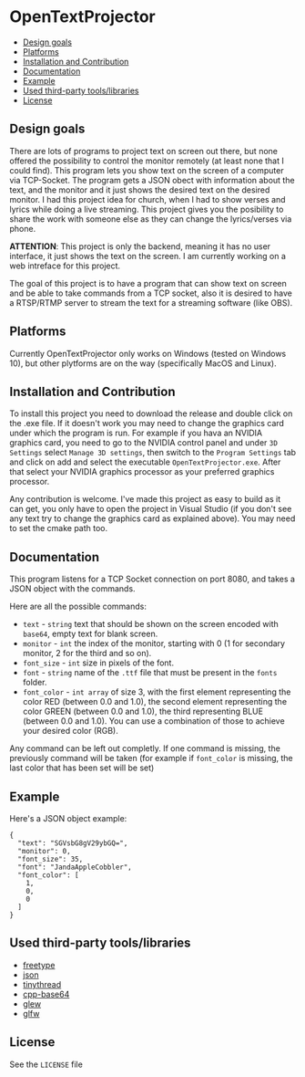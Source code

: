 # OpenTextProjector

- [Design goals](#design-goals)
- [Platforms](#platforms)
- [Installation and Contribution](#installantion-and-contribution)
- [Documentation](#documentation)
- [Example](#example)
- [Used third-party tools/libraries](#used-third-party-tools/libraries)
- [License](#license)

## Design goals

There are lots of programs to project text on screen out there, but none offered the possibility to control the monitor remotely (at least none that I could find). This program lets you show text on the screen of a computer via TCP-Socket. The program gets a JSON obect with information about the text, and the monitor and it just shows the desired text on the desired monitor. I had this project idea for church, when I had to show verses and lyrics while doing a live streaming. This project gives you the posibility to share the work with someone else as they can change the lyrics/verses via phone. 

**ATTENTION**: This project is only the backend, meaning it has no user interface, it just shows the text on the screen. I am currently working on a web intreface for this project. 

The goal of this project is to have a program that can show text on screen and be able to take commands from a TCP socket, also it is desired to have a RTSP/RTMP server to stream the text for a streaming software (like OBS).

## Platforms

Currently OpenTextProjector only works on Windows (tested on Windows 10), but other plytforms are on the way (specifically MacOS and Linux).

## Installation and Contribution

To install this project you need to download the release and double click on the .exe file. If it doesn't work you may need to change the graphics card under which the program is run. For example if you hava an NVIDIA graphics card, you need to go to the NVIDIA control panel and under ```3D Settings``` select ```Manage 3D settings```, then switch to the ```Program Settings``` tab and click on add and select the executable ```OpenTextProjector.exe```. After that select your NVIDIA graphics processor as your preferred graphics processor.

Any contribution is welcome. I've made this project as easy to build as it can get, you only have to open the project in Visual Studio (if you don't see any text try to change the graphics card as explained above). You may need to set the cmake path too.

## Documentation

This program listens for a TCP Socket connection on port 8080, and takes a JSON object with the commands. 

Here are all the possible commands:

- ```text``` - ```string``` text that should be shown on the screen encoded with ```base64```, empty text for blank screen.
- ```monitor``` - ```int``` the index of the monitor, starting with 0 (1 for secondary monitor, 2 for the third and so on).
- ```font_size``` - ```int``` size in pixels of the font.
- ```font``` - ```string``` name of the ```.ttf``` file that must be present in the ```fonts``` folder.
- ```font_color``` - ```int array``` of size 3, with the first element representing the color RED (between 0.0 and 1.0), the second element representing the color GREEN (between 0.0 and 1.0), the third representing BLUE (between 0.0 and 1.0). You can use a combination of those to achieve your desired color (RGB).

Any command can be left out completly. If one command is missing, the previously command will be taken (for example if ```font_color``` is missing, the last color that has been set will be set)

## Example

Here's a JSON object example:

```
{
  "text": "SGVsbG8gV29ybGQ=",
  "monitor": 0,
  "font_size": 35,
  "font": "JandaAppleCobbler",
  "font_color": [
    1,
    0,
    0
  ]
}
```

## Used third-party tools/libraries

- [freetype](https://freetype.org/)
- [json](https://github.com/nlohmann/json)
- [tinythread](https://sourceforge.net/projects/tinythread/)
- [cpp-base64](https://github.com/ReneNyffenegger/cpp-base64)
- [glew](https://github.com/nigels-com/glew)
- [glfw](https://www.glfw.org/)

## License

See the ```LICENSE``` file